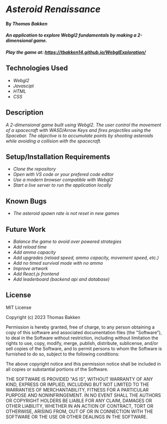 # _Asteroid Renaissance_

#### By _**Thomas Bakken**_

#### _An application to explore Webgl2 fundamentals by making a 2-dimensional game._

#### _Play the game at: https://tbakken14.github.io/WebglExploration/_

## Technologies Used

* _Webgl2_
* _Javascipt_
* _HTML_
* _CSS_

## Description

_A 2-dimensional game built using Webgl2. The user control the movement of a spacecraft with WASD/Arrow Keys and fires projectiles using the Spacebar. The objective is to accumulate points by shooting asteroids while avoiding a collision with the spacecraft._

## Setup/Installation Requirements

* _Clone the repository_
* _Open with VS code or your prefered code editor_
* _Use a modern browser compatible with Webgl2_
* _Start a live server to run the application locally_

## Known Bugs

* _The asteroid spawn rate is not reset in new games_

## Future Work

* _Balance the game to avoid over powered strategies_
* _Add reload time_
* _Add ammo capacity_
* _Add upgrades (reload speed, ammo capacity, movement speed, etc.)_
* _Add no timed survival mode with no ammo_
* _Improve artwork_
* _Add React.js frontend_
* _Add leaderboard (backend api and database)_

## License

MIT License

Copyright (c) 2023 Thomas Bakken

Permission is hereby granted, free of charge, to any person obtaining a copy
of this software and associated documentation files (the "Software"), to deal
in the Software without restriction, including without limitation the rights
to use, copy, modify, merge, publish, distribute, sublicense, and/or sell
copies of the Software, and to permit persons to whom the Software is
furnished to do so, subject to the following conditions:

The above copyright notice and this permission notice shall be included in all
copies or substantial portions of the Software.

THE SOFTWARE IS PROVIDED "AS IS", WITHOUT WARRANTY OF ANY KIND, EXPRESS OR
IMPLIED, INCLUDING BUT NOT LIMITED TO THE WARRANTIES OF MERCHANTABILITY,
FITNESS FOR A PARTICULAR PURPOSE AND NONINFRINGEMENT. IN NO EVENT SHALL THE
AUTHORS OR COPYRIGHT HOLDERS BE LIABLE FOR ANY CLAIM, DAMAGES OR OTHER
LIABILITY, WHETHER IN AN ACTION OF CONTRACT, TORT OR OTHERWISE, ARISING FROM,
OUT OF OR IN CONNECTION WITH THE SOFTWARE OR THE USE OR OTHER DEALINGS IN THE
SOFTWARE.